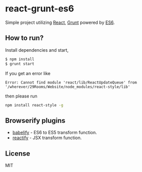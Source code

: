 # react-grunt-es6

Simple project utilizing [React](http://facebook.github.io/react/), [Grunt](http://gruntjs.com/) powered by [ES6](https://github.com/lukehoban/es6features).

## How to run?

Install dependencies and start,

```bash
$ npm install
$ grunt start
```

If you get an error like
```
Error: Cannot find module 'react/lib/ReactUpdateQueue' from '/wherever/29Rooms/Website/node_modules/react-style/lib'
```

then please run

```bash
npm install react-style -g
```

## Browserify plugins

* [babelify](https://github.com/babel/babelify) - ES6 to ES5 transform function.
* [reactify](https://github.com/andreypopp/reactify) - JSX transform function.

## License

MIT

